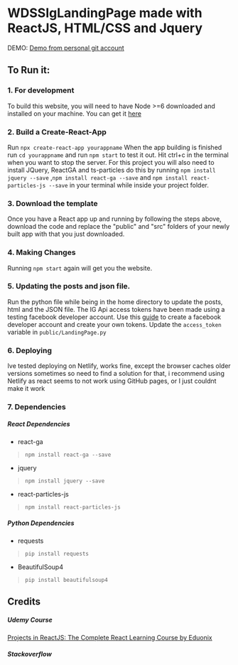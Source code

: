 # WDSSIgLandingPage made with ReactJS, HTML/CSS and Jquery
DEMO: <a href="https://wdssiglandingpage.netlify.app">Demo from personal git account</a>
## To Run it:

### 1. For development
To build this website, you will need to have Node >=6 downloaded and installed on your machine. You can get it <a href="https://nodejs.org/en/download/">here</a>
### 2. Build a Create-React-App
Run `npx create-react-app yourappname`
When the app building is finished run `cd yourappname` and run `npm start` to test it out.
Hit ctrl+c in the terminal when you want to stop the server.
For this project you will also need to install JQuery, ReactGA and ts-particles do this by running `npm install jquery --save` ,`npm install react-ga --save` and `npm install react-particles-js --save` in your terminal while inside your project folder.
### 3. Download the template
Once you have a React app up and running by following the steps above, download the code and replace the "public" and "src" folders of your newly built app with that you just downloaded.
### 4. Making Changes
Running `npm start` again will get you the website.
### 5. Updating the posts and json file.
Run the python file while being in the home directory to update the posts, html and the JSON file. The IG Api access tokens have been made using a testing facebook developer account. Use this <a href="https://developers.facebook.com/docs/instagram-basic-display-api/getting-started">guide</a> to create a facebook developer account and create your own tokens. Update the `access_token` variable in `public/LandingPage.py`
### 6. Deploying
Ive tested deploying on Netlify, works fine, except the browser caches older versions sometimes so need to find a solution for that, i recommend using Netlify as react seems to not work using GitHub pages, or I just couldnt make it work
### 7. Dependencies
##### React Dependencies
- react-ga 
> `npm install react-ga --save`
- jquery 
> `npm install jquery --save`
- react-particles-js
>`npm install react-particles-js`
##### Python Dependencies
- requests
> `pip install requests`
- BeautifulSoup4
> `pip install beautifulsoup4`

## Credits
##### Udemy Course
<a href="https://www.udemy.com/projects-in-reactjs-the-complete-react-learning-course/learn/v4/overview">Projects in ReactJS: The Complete React Learning Course by Eduonix</a>

##### Stackoverflow
